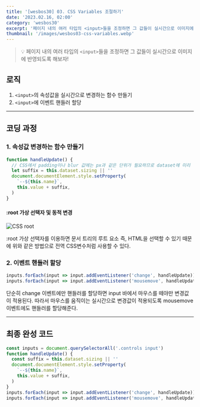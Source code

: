 ```yaml
---
title: '[wesbos30] 03. CSS Variables 조절하기'
date: '2023.02.16, 02:00'
category: 'wesbos30'
excerpt: '페이지 내의 여러 타입의 <input>들을 조정하면 그 값들이 실시간으로 이미지에 반영되도록 해보자!'
thumbnail: '/images/wesbos03-css-variables.webp'
---
```


> 💡 페이지 내의 여러 타입의 `<input>`들을 조정하면 그 값들이 실시간으로 이미지에 반영되도록 해보자!

## 로직

1. `<input>`의 속성값을 실시간으로 변경하는 함수 만들기
2. `<input>`에 이벤트 핸들러 할당

---

## 코딩 과정

### 1. 속성값 변경하는 함수 만들기

```jsx
function handleUpdate() {
  // CSS에서 padding이나 blur 값에는 px과 같은 단위가 필요하므로 dataset에 미리 넣어둔다.
  let suffix = this.dataset.sizing || ''
  document.documentElement.style.setProperty(
    `--${this.name}`,
    this.value + suffix,
  )
}
```

#### :root 가상 선택자 및 동적 변경

![CSS root](https://user-images.githubusercontent.com/87363422/156240180-2b5f630a-c87c-483b-a015-5393ce2eeeea.png)

:root 가상 선택자를 이용하면 문서 트리의 루트 요소 즉, HTML을 선택할 수 있기 때문에 위와 같은 방법으로 전역 CSS변수처럼 사용할 수 있다.

### 2. 이벤트 핸들러 할당

```jsx
inputs.forEach(input => input.addEventListener('change', handleUpdate))
inputs.forEach(input => input.addEventListener('mousemove', handleUpdate))
```

단순히 change 이벤트에만 핸들러를 할당하면 input 바에서 마우스를 떼야만 변경값이 적용된다.
따라서 마우스를 움직이는 실시간으로 변경값이 적용되도록 mousemove 이벤트에도 핸들러를 할당해준다.

---

## 최종 완성 코드

```jsx
const inputs = document.querySelectorAll('.controls input')
function handleUpdate() {
  const suffix = this.dataset.sizing || ''
  document.documentElement.style.setProperty(
    `--${this.name}`,
    this.value + suffix,
  )
}
inputs.forEach(input => input.addEventListener('change', handleUpdate))
inputs.forEach(input => input.addEventListener('mousemove', handleUpdate))
```
